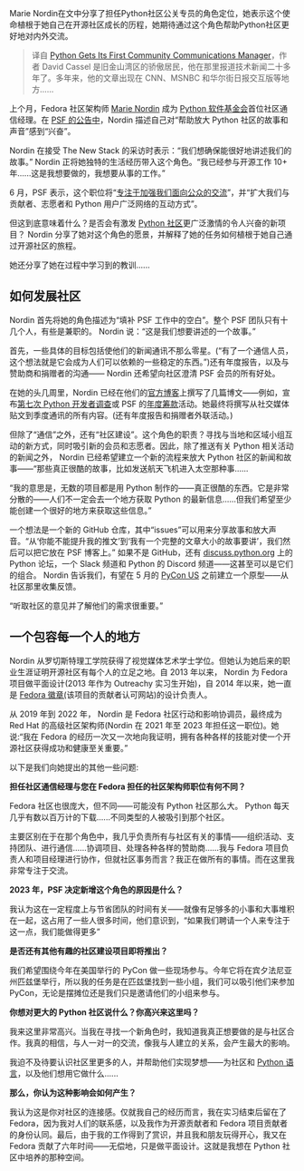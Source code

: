 <!--
title:Python社区聘请首位公关专员
cover: https://cdn.thenewstack.io/media/2023/03/7eb2e9b6-shutterstock_1415876402-1024x684.jpg
-->

Marie Nordin在文中分享了担任Python社区公关专员的角色定位，她表示这个使命植根于她自己在开源社区成长的历程，她期待通过这个角色帮助Python社区更好地对内外交流。

> 译自 [Python Gets Its First Community Communications Manager](https://thenewstack.io/python-gets-its-first-community-communications-manager/)，作者 David Cassel 是旧金山湾区的骄傲居民，他在那里报道技术新闻二十多年了。多年来，他的文章出现在 CNN、MSNBC 和华尔街日报交互版等地方......

上个月，Fedora 社区架构师 [Marie Nordin](https://www.linkedin.com/in/mariecnordin/) 成为 [Python 软件基金会](https://thenewstack.io/pythons-new-security-developer-has-plans-to-secure-the-language/)首位社区通信经理。在 [PSF 的公告中](https://pyfound.blogspot.com/2023/10/announcing-community-communications-mgr.html)，Nordin 描述自己对“帮助放大 Python 社区的故事和声音”感到“兴奋”。

Nordin 在接受 The New Stack 的采访时表示：“我们想确保能很好地讲述我们的故事。” Nordin 正将她独特的生活经历带入这个角色。“我已经参与开源工作 10+ 年......这是我想要做的，我想要从事的工作。”

6 月，PSF 表示，这个职位将“[专注于加强我们面向公众的交流](https://web.archive.org/web/20230606181134/https://pythonsoftwarefoundation.applytojob.com/apply/2omzo2TR1D/Community-Communications-Manager)”，并“扩大我们与贡献者、志愿者和 Python 用户广泛网络的互动方式”。

但这到底意味着什么？是否会有激发 [Python 社区](https://thenewstack.io/how-python-is-evolving/)更广泛激情的令人兴奋的新项目？ Nordin 分享了她对这个角色的愿景，并解释了她的任务如何植根于她自己通过开源社区的旅程。

她还分享了她在过程中学习到的教训......

## 如何发展社区

Nordin 首先将她的角色描述为“填补 PSF 工作中的空白”。整个 PSF 团队只有十几个人，有些是兼职的。 Nordin 说：“这是我们想要讲述的一个故事。”

首先，一些具体的目标包括使他们的新闻通讯不那么零星。(“有了一个通信人员，这个想法就是它会成为人们可以依赖的一些稳定的东西。”)还有年度报告，以及与赞助商和捐赠者的沟通—— Nordin 还希望向社区澄清 PSF 会员的所有好处。

在她的头几周里，Nordin 已经在他们的[官方博客](https://pyfound.blogspot.com/)上撰写了几篇博文——例如，宣布[第七次 Python 开发者调查](https://pyfound.blogspot.com/2023/11/join-python-developers-survey-2023.html)或 PSF 的[年度筹款](https://pyfound.blogspot.com/2023/11/support-python-q4-2023.html)活动。她最终将撰写从社交媒体贴文到季度通讯的所有内容。(还有年度报告和捐赠者外联活动。)

但除了“通信”之外，还有“社区建设”。这个角色的职责？寻找与当地和区域小组互动的新方式，同时吸引新的会员和志愿者。因此，除了推送有关 Python 相关活动的新闻之外， Nordin 已经希望建立一个新的流程来放大 Python 社区的新闻和故事——“那些真正很酷的故事，比如发送航天飞机进入太空那种事......

“我的意思是，无数的项目都是用 Python 制作的——真正很酷的东西。它是非常分散的——人们不一定会去一个地方获取 Python 的最新信息......但我们希望至少能创建一个很好的地方来获取这些信息。”

一个想法是一个新的 GitHub 仓库，其中“issues”可以用来分享故事和放大声音。“从‘你能不能提升我的推文’到‘我有一个完整的文章大小的故事要讲’，我们然后可以把它放在 PSF 博客上。” 如果不是 GitHub，还有 [discuss.python.org](https://discuss.python.org/) 上的 Python 论坛，一个 Slack 频道和 Python 的 Discord 频道——这甚至可以是它们的组合。 Nordin 告诉我们，有望在 5 月的 [PyCon US](https://us.pycon.org/2024/) 之前建立一个原型——从社区那里收集反馈。

“听取社区的意见并了解他们的需求很重要。”

## 一个包容每一个人的地方

Nordin 从罗切斯特理工学院获得了视觉媒体艺术学士学位。但她认为她后来的职业生涯证明开源社区有每个人的立足之地。自 2013 年以来， Nordin 为 Fedora 项目做平面设计(2013 年作为 Outreachy 实习生开始)，自 2014 年以来，她一直是 [Fedora 徽章(](https://badges.fedoraproject.org/)该项目的贡献者认可网站)的设计负责人。

从 2019 年到 2022 年， Nordin 是 Fedora 社区行动和影响协调员，最终成为 Red Hat 的高级社区架构师(Nordin 在 2021 年至 2023 年担任这一职位)。她说:“我在 Fedora 的经历一次又一次地向我证明，拥有各种各样的技能对使一个开源社区获得成功和健康至关重要。”

以下是我们向她提出的其他一些问题:

**担任社区通信经理与您在 Fedora 担任的社区架构师职位有何不同？**

Fedora 社区也很庞大，但不同——可能没有 Python 社区那么大。 Python 每天几乎有数以百万计的下载......不同类型的人被吸引到那个社区。

主要区别在于在那个角色中，我几乎负责所有与社区有关的事情——组织活动、支持团队、进行通信......协调项目、处理各种各样的赞助商......我与 Fedora 项目负责人和项目经理进行协作，但就社区事务而言？我正在做所有的事情。而在这里我非常专注于交流。

**2023 年，PSF 决定新增这个角色的原因是什么？**

我认为这在一定程度上与节省团队的时间有关——就像有足够多的小事和大事堆积在一起，这占用了一些人很多时间，他们意识到，“如果我们聘请一个人来专注于这一点，我们能做得更多”

**是否还有其他有趣的社区建设项目即将推出？**

我们希望围绕今年在美国举行的 PyCon 做一些现场参与。今年它将在宾夕法尼亚州匹兹堡举行，所以我的任务是在匹兹堡找到一些小组，我们可以吸引他们来参加 PyCon，无论是摆摊位还是我们只是邀请他们的小组来参与。

**你想对更大的 Python 社区说什么？你高兴来这里吗？**

我来这里非常高兴。当我在寻找一个新角色时，我知道我真正想要做的是与社区合作。我真的相信，与人一对一的交流，像我与人建立的关系，会产生最大的影响。

我迫不及待要认识社区里更多的人，并帮助他们实现梦想——为社区和 [Python 语言](https://thenewstack.io/an-introduction-to-python-a-language-for-the-ages/)，以及他们想用它做什么......

**那么，你认为这种影响会如何产生？**

我认为这是你对社区的连接感。仅就我自己的经历而言，我在实习结束后留在了 Fedora，因为我对人们的联系感，以及我作为开源贡献者和 Fedora 项目贡献者的身份认同。最后，由于我的工作得到了赏识，并且我和朋友玩得开心，我又在 Fedora 贡献了六年时间——无偿地，只是做平面设计。这就是我想在 Python 社区中培养的那种空间。

